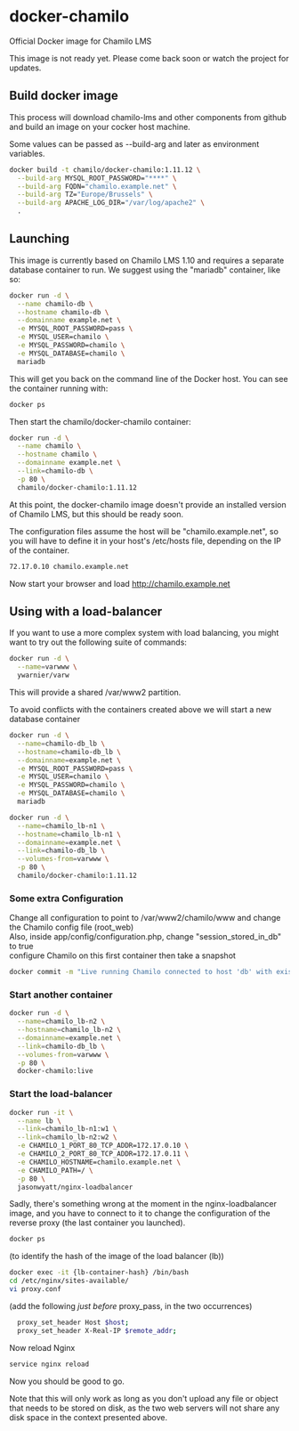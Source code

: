 # docker-chamilo

Official Docker image for Chamilo LMS

This image is not ready yet. Please come back soon or watch the project for updates.

## Build docker image

This process will download chamilo-lms and other components from github and build an image on your cocker host machine.  

Some values can be passed as --build-arg and later as environment variables.  

```bash
docker build -t chamilo/docker-chamilo:1.11.12 \
  --build-arg MYSQL_ROOT_PASSWORD="****" \
  --build-arg FQDN="chamilo.example.net" \
  --build-arg TZ="Europe/Brussels" \
  --build-arg APACHE_LOG_DIR="/var/log/apache2" \
  .
```

## Launching

This image is currently based on Chamilo LMS 1.10 and requires a separate database container to run.
We suggest using the "mariadb" container, like so:

```bash
docker run -d \
  --name chamilo-db \
  --hostname chamilo-db \
  --domainname example.net \
  -e MYSQL_ROOT_PASSWORD=pass \
  -e MYSQL_USER=chamilo \
  -e MYSQL_PASSWORD=chamilo \
  -e MYSQL_DATABASE=chamilo \
  mariadb
```

This will get you back on the command line of the Docker host. You can see the container running with:

```bash
docker ps
```

Then start the chamilo/docker-chamilo container:

```bash
docker run -d \
  --name chamilo \
  --hostname chamilo \
  --domainname example.net \
  --link=chamilo-db \
  -p 80 \
  chamilo/docker-chamilo:1.11.12
```

At this point, the docker-chamilo image doesn't provide an installed version of Chamilo LMS, but this should be ready soon.

The configuration files assume the host will be "chamilo.example.net", so you will have to define it in your host's /etc/hosts file, depending on the IP of the container.

```bash
72.17.0.10 chamilo.example.net
```

Now start your browser and load <http://chamilo.example.net>

## Using with a load-balancer

If you want to use a more complex system with load balancing, you might want to try out the following suite of commands:

```bash
docker run -d \
  --name=varwww \
  ywarnier/varw
```

This will provide a shared /var/www2 partition.

To avoid conflicts with the containers created above we will start a new database container

```bash
docker run -d \
  --name=chamilo-db_lb \
  --hostname=chamilo-db_lb \
  --domainname=example.net \
  -e MYSQL_ROOT_PASSWORD=pass \
  -e MYSQL_USER=chamilo \
  -e MYSQL_PASSWORD=chamilo \
  -e MYSQL_DATABASE=chamilo \
  mariadb
```

```bash
docker run -d \
  --name=chamilo_lb-n1 \
  --hostname=chamilo_lb-n1 \
  --domainname=example.net \
  --link=chamilo-db_lb \
  --volumes-from=varwww \
  -p 80 \
  chamilo/docker-chamilo:1.11.12
```

### Some extra Configuration

Change all configuration to point to /var/www2/chamilo/www and change the Chamilo config file (root_web)  
Also, inside app/config/configuration.php, change "session_stored_in_db" to true  
configure Chamilo on this first container then take a snapshot  

```bash
docker commit -m "Live running Chamilo connected to host 'db' with existing database" {container-hash} docker-chamilo:live
```

### Start another container

```bash
docker run -d \
  --name=chamilo_lb-n2 \
  --hostname=chamilo_lb-n2 \
  --domainname=example.net \
  --link=chamilo-db_lb \
  --volumes-from=varwww \
  -p 80 \
  docker-chamilo:live
```

### Start the load-balancer

```bash
docker run -it \
  --name lb \
  --link=chamilo_lb-n1:w1 \
  --link=chamilo_lb-n2:w2 \
  -e CHAMILO_1_PORT_80_TCP_ADDR=172.17.0.10 \
  -e CHAMILO_2_PORT_80_TCP_ADDR=172.17.0.11 \
  -e CHAMILO_HOSTNAME=chamilo.example.net \
  -e CHAMILO_PATH=/ \
  -p 80 \
  jasonwyatt/nginx-loadbalancer
```

Sadly, there's something wrong at the moment in the nginx-loadbalancer image, and you have to connect to it to change the configuration of the reverse proxy (the last container you launched).

```bash
docker ps
```

(to identify the hash of the image of the load balancer (lb))

```bash
docker exec -it {lb-container-hash} /bin/bash
cd /etc/nginx/sites-available/
vi proxy.conf
```

(add the following *just before* proxy_pass, in the two occurrences)

```bash
  proxy_set_header Host $host;
  proxy_set_header X-Real-IP $remote_addr;
```

Now reload Nginx

```bash
service nginx reload
```

Now you should be good to go.

Note that this will only work as long as you don't upload any file or object that needs to be stored on disk, as the two web servers will not share any disk space in the context presented above.
